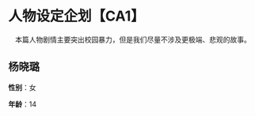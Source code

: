 # 人物设定企划【CA1】

<p align="center">本篇人物剧情主要突出校园暴力，但是我们尽量不涉及更极端、悲观的故事。</p>

## 杨晓璐

**性别**：女

**年龄**：14



